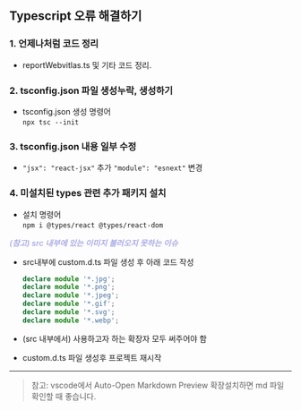 ## Typescript 오류 해결하기

### 1. 언제나처럼 코드 정리

- reportWebvitlas.ts 및 기타 코드 정리.

### 2. tsconfig.json 파일 생성누락, 생성하기

- tsconfig.json 생성 명령어 <br/> `npx tsc --init`

### 3. tsconfig.json 내용 일부 수정

- `"jsx": "react-jsx"` 추가 `"module": "esnext"` 변경

### 4. 미설치된 types 관련 추가 패키지 설치

- 설치 명령어 <br/>
  `npm i @types/react @types/react-dom`

_<span style="color:#ababef; font-weight:600; font-size:14px">(참고) src 내부에 있는 이미지 불러오지 못하는 이슈</span>_

- src내부에 custom.d.ts 파일 생성 후 아래 코드 작성

  ```ts
  declare module '*.jpg';
  declare module '*.png';
  declare module '*.jpeg';
  declare module '*.gif';
  declare module '*.svg';
  declare module '*.webp';
  ```

- (src 내부에서) 사용하고자 하는 확장자 모두 써주어야 함
- custom.d.ts 파일 생성후 프로젝트 재시작

---

> 참고: vscode에서 Auto-Open Markdown Preview 확장설치하면 md 파일 확인할 때 좋습니다.
